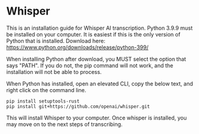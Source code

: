 # Whisper
This is an installation guide for Whisper AI transcription.
Python 3.9.9 must be installed on your computer. It is easiest if this is the only version of Python that is installed. Download here: https://www.python.org/downloads/release/python-399/

When installing Python after download, you MUST select the option that says "PATH". If you do not, the pip command will not work, and the installation will not be able to process.

When Python has installed, open an elevated CLI, copy the below text, and right click on the command line. 
```
pip install setuptools-rust
pip install git+https://github.com/openai/whisper.git
```

This will install Whisper to your computer. 
Once whisper is installed, you may move on to the next steps of transcribing.
